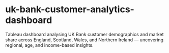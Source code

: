 # uk-bank-customer-analytics-dashboard
Tableau dashboard analysing UK Bank customer demographics and market share across England, Scotland, Wales, and Northern Ireland — uncovering regional, age, and income-based insights.
